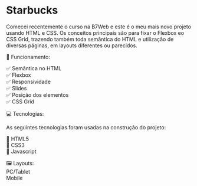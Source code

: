 # Starbucks

Comecei recentemente o curso na B7Web e este é o meu mais novo projeto usando HTML e CSS. Os conceitos principais são para fixar o Flexbox eo CSS Grid, trazendo também toda semântica do HTML e utilização de diversas páginas, em layouts diferentes ou parecidos.<br/>

🎢 Funcionamento:<br/>

✅ Semântica no HTML<br/>
✅ Flexbox<br/>
✅ Responsividade<br/>
✅ Slides<br/>
✅ Posição dos elementos<br/>
✅ CSS Grid<br/>

💻 Tecnologias:<br/>

As seguintes tecnologias foram usadas na construção do projeto:<br/>

🔣 HTML5<br/>
🎨 CSS3<br/>
🔌 Javascript<br/>

🖼️ Layouts:<br/>
PC/Tablet<br/>
Mobile
